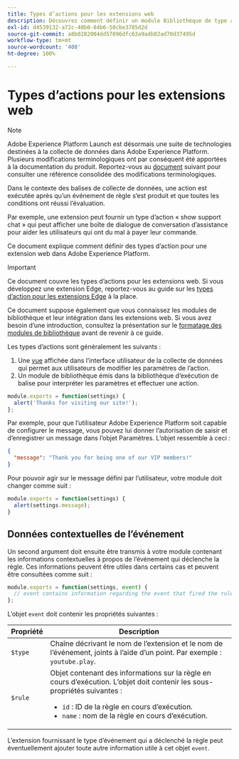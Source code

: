 ```yaml
---
title: Types d’actions pour les extensions web
description: Découvrez comment définir un module Bibliothèque de type action pour une extension de balise dans une propriété web.
exl-id: d4539132-a72c-40b0-84b6-50cbe3785d2d
source-git-commit: a8b0282004dd57096dfc63a9adb82ad70d37495d
workflow-type: tm+mt
source-wordcount: '408'
ht-degree: 100%

---
```


# Types d’actions pour les extensions web

>[!NOTE]
>
>Adobe Experience Platform Launch est désormais une suite de technologies destinées à la collecte de données dans Adobe Experience Platform. Plusieurs modifications terminologiques ont par conséquent été apportées à la documentation du produit. Reportez-vous au [document](../../term-updates.md) suivant pour consulter une référence consolidée des modifications terminologiques.

Dans le contexte des balises de collecte de données, une action est exécutée après qu’un événement de règle s’est produit et que toutes les conditions ont réussi l’évaluation.

Par exemple, une extension peut fournir un type d’action « show support chat » qui peut afficher une boîte de dialogue de conversation d’assistance pour aider les utilisateurs qui ont du mal à payer leur commande.

Ce document explique comment définir des types d’action pour une extension web dans Adobe Experience Platform.

>[!IMPORTANT]
>
>Ce document couvre les types d’actions pour les extensions web. Si vous développez une extension Edge, reportez-vous au guide sur les [types d’action pour les extensions Edge](../edge/action-types.md) à la place.
>
>Ce document suppose également que vous connaissez les modules de bibliothèque et leur intégration dans les extensions web. Si vous avez besoin d’une introduction, consultez la présentation sur le [formatage des modules de bibliothèque](./format.md) avant de revenir à ce guide.

Les types d’actions sont généralement les suivants :

1. Une [vue](./views.md) affichée dans l’interface utilisateur de la collecte de données qui permet aux utilisateurs de modifier les paramètres de l’action.
2. Un module de bibliothèque émis dans la bibliothèque d’exécution de balise pour interpréter les paramètres et effectuer une action.

```js
module.exports = function(settings) {
  alert('Thanks for visiting our site!');
};
```

Par exemple, pour que l’utilisateur Adobe Experience Platform soit capable de configurer le message, vous pouvez lui donner l’autorisation de saisir et d’enregistrer un message dans l’objet Paramètres. L’objet ressemble à ceci :

```json
{
  "message": "Thank you for being one of our VIP members!"
}
```

Pour pouvoir agir sur le message défini par l’utilisateur, votre module doit changer comme suit :

```js
module.exports = function(settings) {
  alert(settings.message);
}
```

## Données contextuelles de l’événement

Un second argument doit ensuite être transmis à votre module contenant les informations contextuelles à propos de l’événement qui déclenche la règle. Ces informations peuvent être utiles dans certains cas et peuvent être consultées comme suit :

```js
module.exports = function(settings, event) {
  // event contains information regarding the event that fired the rule
};
```

L’objet `event` doit contenir les propriétés suivantes :

| Propriété | Description |
| --- | --- |
| `$type` | Chaîne décrivant le nom de l’extension et le nom de l’événement, joints à l’aide d’un point. Par exemple : `youtube.play`. |
| `$rule` | Objet contenant des informations sur la règle en cours d’exécution. L’objet doit contenir les sous-propriétés suivantes :<ul><li>`id` : ID de la règle en cours d’exécution.</li><li>`name` : nom de la règle en cours d’exécution.</li></ul> |

L’extension fournissant le type d’événement qui a déclenché la règle peut éventuellement ajouter toute autre information utile à cet objet `event`.
